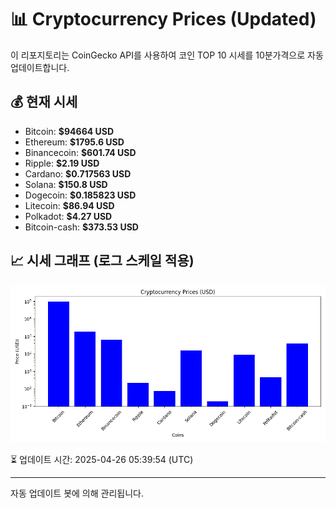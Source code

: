 
# 📊 Cryptocurrency Prices (Updated)

이 리포지토리는 CoinGecko API를 사용하여 코인 TOP 10 시세를 10분가격으로 자동 업데이트합니다.

## 💰 현재 시세
- Bitcoin: **$94664 USD**
- Ethereum: **$1795.6 USD**
- Binancecoin: **$601.74 USD**
- Ripple: **$2.19 USD**
- Cardano: **$0.717563 USD**
- Solana: **$150.8 USD**
- Dogecoin: **$0.185823 USD**
- Litecoin: **$86.94 USD**
- Polkadot: **$4.27 USD**
- Bitcoin-cash: **$373.53 USD**

## 📈 시세 그래프 (로그 스케일 적용)
![Crypto Prices](crypto_prices.png)

⏳ 업데이트 시간: 2025-04-26 05:39:54 (UTC)

---
자동 업데이트 봇에 의해 관리됩니다.
